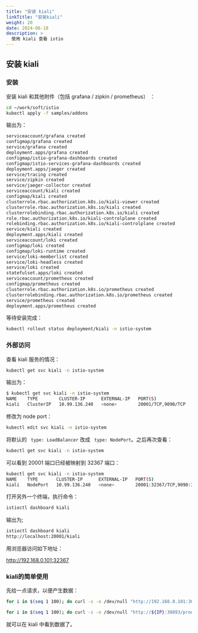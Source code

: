 ```yaml
---
title: "安装 kiali"
linkTitle: "安装kiali"
weight: 20
date: 2024-06-18
description: >
  使用 kiali 查看 istio
---
```


## 安装 kiali

### 安装

安装 kiali 和其他附件（包括 grafana / zipkin / prometheus）  ：

```bash
cd ~/work/soft/istio
kubectl apply -f samples/addons
```

输出为：

```bash
serviceaccount/grafana created
configmap/grafana created
service/grafana created
deployment.apps/grafana created
configmap/istio-grafana-dashboards created
configmap/istio-services-grafana-dashboards created
deployment.apps/jaeger created
service/tracing created
service/zipkin created
service/jaeger-collector created
serviceaccount/kiali created
configmap/kiali created
clusterrole.rbac.authorization.k8s.io/kiali-viewer created
clusterrole.rbac.authorization.k8s.io/kiali created
clusterrolebinding.rbac.authorization.k8s.io/kiali created
role.rbac.authorization.k8s.io/kiali-controlplane created
rolebinding.rbac.authorization.k8s.io/kiali-controlplane created
service/kiali created
deployment.apps/kiali created
serviceaccount/loki created
configmap/loki created
configmap/loki-runtime created
service/loki-memberlist created
service/loki-headless created
service/loki created
statefulset.apps/loki created
serviceaccount/prometheus created
configmap/prometheus created
clusterrole.rbac.authorization.k8s.io/prometheus created
clusterrolebinding.rbac.authorization.k8s.io/prometheus created
service/prometheus created
deployment.apps/prometheus created
```

等待安装完成：

```bash
kubectl rollout status deployment/kiali -n istio-system
```

### 外部访问

查看 kiali 服务的情况：

```bash
kubectl get svc kiali -n istio-system
```

输出为：

```bash
$ kubectl get svc kiali -n istio-system
NAME    TYPE        CLUSTER-IP      EXTERNAL-IP   PORT(S)              AGE
kiali   ClusterIP   10.99.136.240   <none>        20001/TCP,9090/TCP   5m8s
```

修改为 node port：

```bash
kubectl edit svc kiali -n istio-system
```

将默认的 ` type: LoadBalancer` 改成 ` type: NodePort`。之后再次查看：

```bash
kubectl get svc kiali -n istio-system 
```

可以看到 20001 端口已经被映射到 32367 端口：

```bash
kubectl get svc kiali -n istio-system 
NAME    TYPE       CLUSTER-IP      EXTERNAL-IP   PORT(S)                          AGE
kiali   NodePort   10.99.136.240   <none>        20001:32367/TCP,9090:32582/TCP   6m18s
```

打开另外一个终端，执行命令：

```bash
istioctl dashboard kiali
```

输出为;

```bash
istioctl dashboard kiali
http://localhost:20001/kiali
```

用浏览器访问如下地址：

http://192.168.0.101:32367

### kiali的简单使用

先给一点请求，以便产生数据：

```bash
for i in $(seq 1 100); do curl -s -o /dev/null "http://192.168.0.101:30893/productpage"; done 
```

```bash
for i in $(seq 1 100); do curl -s -o /dev/null "http://${IP}:30893/productpage"; done 
```

就可以在 kiali 中看到数据了。
